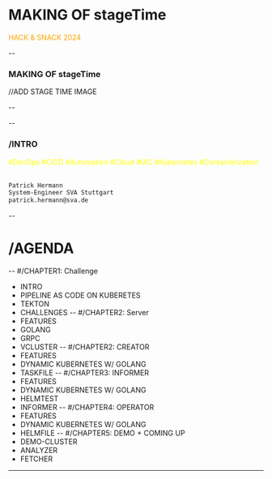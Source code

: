 # MAKING OF stageTime


<span style="color:orange">HACK & SNACK 2024</span>

--
### MAKING OF stageTime
//ADD STAGE TIME IMAGE

--
<!-- .slide: data-transition="zoom" -->
--
### /INTRO

<span style="color:yellow">#DevOps #CICD #Automation #Cloud #IAC</span>
<span style="color:yellow">#Kubernetes #Containerization</span> <br><br>

```bash
Patrick Hermann
System-Engineer SVA Stuttgart
patrick.hermann@sva.de
```

--
# /AGENDA
--
#/CHAPTER1: Challenge
* INTRO <!-- .element: class="fragment fade-up" -->
* PIPELINE AS CODE ON KUBERETES <!-- .element: class="fragment fade-up" -->
* TEKTON <!-- .element: class="fragment fade-up" -->
* CHALLENGES <!-- .element: class="fragment fade-up" -->
--
#/CHAPTER2: Server
* FEATURES <!-- .element: class="fragment fade-up" -->
* GOLANG <!-- .element: class="fragment fade-up" -->
* GRPC <!-- .element: class="fragment fade-up" -->
* VCLUSTER <!-- .element: class="fragment fade-up" -->
--
#/CHAPTER2: CREATOR
* FEATURES <!-- .element: class="fragment fade-up" -->
* DYNAMIC KUBERNETES W/ GOLANG <!-- .element: class="fragment fade-up" -->
* TASKFILE <!-- .element: class="fragment fade-up" -->
--
#/CHAPTER3: INFORMER
* FEATURES <!-- .element: class="fragment fade-up" -->
* DYNAMIC KUBERNETES W/ GOLANG <!-- .element: class="fragment fade-up" -->
* HELMTEST <!-- .element: class="fragment fade-up" -->
* INFORMER <!-- .element: class="fragment fade-up" -->
--
#/CHAPTER4: OPERATOR
* FEATURES <!-- .element: class="fragment fade-up" -->
* DYNAMIC KUBERNETES W/ GOLANG <!-- .element: class="fragment fade-up" -->
* HELMFILE <!-- .element: class="fragment fade-up" -->
--
#/CHAPTER5: DEMO + COMING UP
* DEMO-CLUSTER <!-- .element: class="fragment fade-up" -->
* ANALYZER <!-- .element: class="fragment fade-up" -->
* FETCHER <!-- .element: class="fragment fade-up" -->
---
